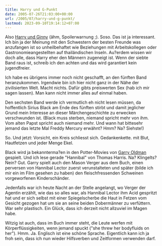 ```yaml
---
title: Harry und G-Punkt
date: 2005-07-26T21:03:00+00:00
url: /2005/07/harry-und-g-punkt/
lastmod: 2023-09-10T19:14:12+07:00
---
```

Also [Harry und Ginny][1] (ähm, Spoilerwarnung ;). Soso. Das ist ja interessant. Ich bin ja der Meinung mit den Schwestern der besten Freunde was anzufangen ist so unheilbehaftet wie Beziehungen mit Arbeitskollegen oder Gastronomieangestellten auf thailändischen Inseln. Au?erdem wissen wir doch alle, dass Harry eher den Männern zugeneigt ist. Wenn der siebte Band raus ist, schreib ich den achten und das wird garantiert kein jugendfreier.

Ich habe es übrigens immer noch nicht geschafft, an den fünften Band heranzukommen. Irgendwie bin ich hier nicht ganz in der Nähe der zivilisierten Welt. Macht nichts. Dafür gibts preiswerten Sex (hab ich mir sagen lassen). Man kann nicht immer alles auf einmal haben.

Den sechsten Band werde ich vermutlich eh nicht lesen müssen, da hoffentlich Sirius Black am Ende des fünften stirbt und damit jeglicher Grund mein Interesse an dieser Märchengeschichte zu erwecken verschwunden ist. (Black muss sterben, niemand spricht mehr von ihm. Vom alten Papst spricht auch niemand mehr. Und wann hat bittesehr jemand das letzte Mal Freddy Mercury erwähnt? Hmm? Na? Siehste!)

So. Und jetzt: Vorsicht, ein Kreis schliesst sich. Gedankenkette. mit Blut, Hautfetzen und jeder Menge Ekel.

Black wird ja bekannterma?en in den Potter-Movies von [Garry Oldman][2] gespielt. Und ich lese gerade "Hannibal" von Thomas Harris. Na? Klingelts? Nein? Gut. Garry spielt auch den Mason Verger aus dem Buch, einen perversen von Hannibal Lector zuerst verunstalteten und später (bilde ich mir ein im Film gesehen zu haben) den fleischfressenden Schweinen vorgeworfenen Kinderschänder.

Jedenfalls war ich heute Nacht an der Stelle angelangt, wo Verger der Agentin erzählt, wie das so alles war, als Hannibal Lector ihm Acid gespritzt hat und er sich selbst mit einer Spiegelscherbe die Haut in Fetzen vom Gesicht gezogen hat um sie an seine beiden Dobermänner zu verfüttern. War sehr plastisch. Ein Glück, dass ich derzeit nicht allzuviel im Magen habe.

Witzig ist auch, dass im Buch immer steht, die Leute werfen mit Körperflüssigkeiten, wenn jemand spuckt ("she threw her bodyfluids on her"). Hmm. Ja. Englisch ist eine schöne Sprache. Eigentlich kann ich ja froh sein, dass ich nun wieder Hilfsverben und Zeitformen verwenden darf.

 [1]: http://www.industrial-technology-and-witchcraft.de/index.php/ITW/comments/harry_badly_bootlegged/
 [2]: http://german.imdb.com/name/nm0000198/
